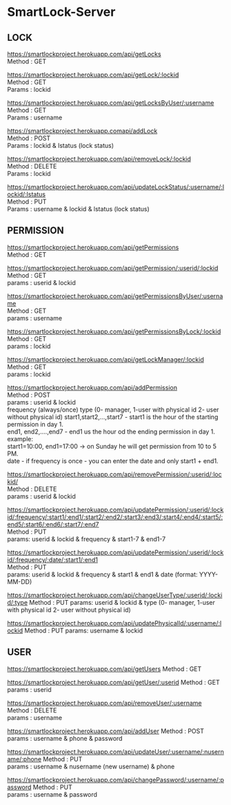 # SmartLock-Server

## LOCK

https://smartlockproject.herokuapp.com/api/getLocks  
    Method : GET  

https://smartlockproject.herokuapp.com/api/getLock/:lockid  
    Method : GET  
    Params : lockid  

https://smartlockproject.herokuapp.com/api/getLocksByUser/:username  
    Method : GET  
    Params : username   

https://smartlockproject.herokuapp.comapi/addLock  
    Method : POST  
    Params : lockid & lstatus (lock status)  

https://smartlockproject.herokuapp.com/api/removeLock/:lockid  
    Method : DELETE  
    Params : lockid  

https://smartlockproject.herokuapp.com/api/updateLockStatus/:username/:lockid/:lstatus  
   Method : PUT  
   Params : username & lockid & lstatus (lock status)  


## PERMISSION

https://smartlockproject.herokuapp.com/api/getPermissions  
    Method : GET  

https://smartlockproject.herokuapp.com/api/getPermission/:userid/:lockid  
    Method : GET  
    params : userid & lockid  

https://smartlockproject.herokuapp.com/api/getPermissionsByUser/:username    
    Method : GET   
    params : username   

https://smartlockproject.herokuapp.com/api/getPermissionsByLock/:lockid   
    Method : GET  
    params : lockid  

https://smartlockproject.herokuapp.com/api/getLockManager/:lockid   
    Method : GET  
    params : lockid  

https://smartlockproject.herokuapp.com/api/addPermission  
    Method : POST  
    params : userid & lockid  
            frequency (always/once)
            type (0- manager, 1-user with physical id 2- user without physical id)
            start1,start2,...,start7 - start1 is the hour of the starting permission in day 1.  
            end1, end2,....,end7 - end1 us the hour od the ending permission in day 1.  
            example:  
            start1=10:00, end1=17:00 -> on Sunday he will get permission from 10 to 5 PM.  
            date - if frequency is once - you can enter the date and only start1 + end1.  



https://smartlockproject.herokuapp.com/api/removePermission/:userid/:lockid/  
    Method : DELETE  
    params : userid & lockid  

https://smartlockproject.herokuapp.com/api/updatePermission/:userid/:lockid/:frequency/:start1/:end1/:start2/:end2/:start3/:end3/:start4/:end4/:start5/:end5/:start6/:end6/:start7/:end7  
    Method : PUT  
    params: userid & lockid & frequency & start1-7 & end1-7  

https://smartlockproject.herokuapp.com/api/updatePermission/:userid/:lockid/:frequency/:date/:start1/:end1  
    Method : PUT  
    params: userid & lockid & frequency & start1 & end1
            & date (format: YYYY-MM-DD)

https://smartlockproject.herokuapp.com/api/changeUserType/:userid/:lockid/:type
    Method : PUT
    params: userid & lockid &
            type (0- manager, 1-user with physical id 2- user without physical id)

https://smartlockproject.herokuapp.com/api/updatePhysicalId/:username/:lockid
    Method : PUT
    params: username & lockid 

## USER

https://smartlockproject.herokuapp.com/api/getUsers 
    Method : GET  

https://smartlockproject.herokuapp.com/api/getUser/:userid 
    Method : GET  
    params : userid  

https://smartlockproject.herokuapp.com/api/removeUser/:username 
    Method : DELETE  
    params : username  

https://smartlockproject.herokuapp.com/api/addUser 
    Method : POST  
    params : username & phone & password  

https://smartlockproject.herokuapp.com/api/updateUser/:username/:nusername/:phone 
    Method : PUT  
    params : username & nusername (new username) & phone  

https://smartlockproject.herokuapp.com/api/changePassword/:username/:password 
    Method : PUT  
    params : username & password     


